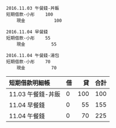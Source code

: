 ```
2016.11.03 午餐錢-丼飯
短期借款-小彤    100
    現金           100
```
```
2016.11.04 早餐錢
短期借款-小彤    55
    現金          55
```
```
2016.11.04 午餐錢-湯包
短期借款-小彤    70
    現金          70
```

|短期借款明細帳    | 借|貸 |合計|
|     :--       |:--|--:|--:|
|11.03 午餐錢-丼飯| 0 |100|100|
|11.04 早餐錢    |0  |55 |155|
|11.04 午餐錢    |0  |70 |225|
